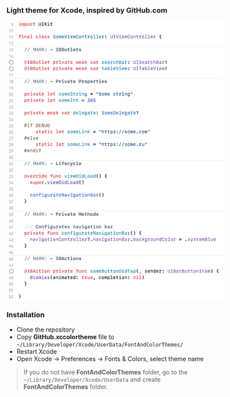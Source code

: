 ### Light theme for Xcode, inspired by GitHub.com

<img src="https://github.com/BastienBoy/Xcode-light-theme-github-style/blob/master/PreviewImage.png" width="550">

### Installation
* Clone the repository
* Copy **GitHub.xccolortheme** file to `~/Library/Developer/Xcode/UserData/FontAndColorThemes/`
* Restart Xcode
* Open Xcode -> Preferences -> Fonts & Colors, select theme name

> If you do not have **FontAndColorThemes** folder, go to the `~/Library/Developer/Xcode/UserData` and create **FontAndColorThemes** folder.
